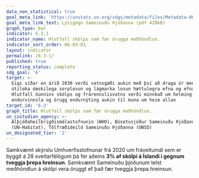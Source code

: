 ```yaml
---
data_non_statistical: true
goal_meta_link: 'https://unstats.un.org/sdgs/metadata/files/Metadata-06-03-01.pdf'
goal_meta_link_text: Lýsigögn Sameinuðu Þjóðanna (pdf 428kB)
graph_type: bar
indicator: 6.3.1
indicator_name: Hlutfall skólps sem fær örugga meðhöndlun.
indicator_sort_order: 06-03-01
layout: indicator
permalink: /6-3-1/
published: true
reporting_status: complete
sdg_goal: '6'
target: >-
  Eigi síðar en árið 2030 verði vatnsgæði aukin með því að draga úr mengun,
  útiloka óæskilega sorplosun og lágmarka losun hættulegra efna og efnablandna.
  Hlutfall óunnins skólps og frárennslisvatns verði minnkað um helming og
  endurvinnsla og örugg endurnýting aukin til muna um heim allan
target_id: '6.3'
graph_title: Hlutfall skólps sem fær örugga meðhöndlun.
un_custodian_agency: >-
  Alþjóðaheilbrigðismálastofnunin (WHO), Búsetusjóður Sameinuðu Þjóðanna
  (UN-Habitat), Tölfræðideild Sameinuðu Þjóðanna (UNSD)
un_designated_tier: '2'
---
```


Samkvæmt skýrslu Umhverfisstofnunar frá 2020 um fráveitumál sem er byggð á 28 sveitarfélögum þá fer aðeins **3% af skólpi á Íslandi í gegnum tveggja þrepa hreinsun**. Samkvæmt Sameinuðu þjóðunum telst meðhöndlun á skólpi vera öruggt ef það fær tveggja þrepa hreinsun. 
